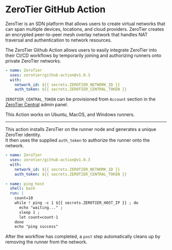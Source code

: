 # ZeroTier GitHub Action

ZeroTier is an SDN platform that allows users to create virtual
networks that can span multiple devices, locations, and cloud
providers. ZeroTier creates an encrypted peer-to-peer mesh overlay
network that handles NAT traversal and authentication to network
resources.

The ZeroTier Github Action allows users to easily integrate
ZeroTier into their CI/CD workflows by temporarily joining and
authorizing runners onto private ZeroTier networks.

```yaml
- name: ZeroTier
  uses: zerotier/github-action@v1.0.3
  with:
    network_id: ${{ secrets.ZEROTIER_NETWORK_ID }}
    auth_token: ${{ secrets.ZEROTIER_CENTRAL_TOKEN }}
```

`ZEROTIER_CENTRAL_TOKEN` can be provisioned from `Account` section in the [ZeroTier Central](https://my.zerotier.com) admin panel.

This Action works on Ubuntu, MacOS, and Windows runners.

----

This action installs ZeroTier on the runner node and generates a unique ZeroTier identity.  
It then uses the supplied `auth_token` to authorize the runner onto the network.

```yaml
- name: ZeroTier
  uses: zerotier/github-action@v1.0.3
  with:
    network_id: ${{ secrets.ZEROTIER_NETWORK_ID }}
    auth_token: ${{ secrets.ZEROTIER_CENTRAL_TOKEN }}
    
- name: ping host
  shell: bash
  run: |
    count=10
    while ! ping -c 1 ${{ secrets.ZEROTIER_HOST_IP }} ; do
      echo "waiting..." ;
      sleep 1 ;
      let count=count-1
    done
    echo "ping success"
```

After the workflow has completed, a `post` step automatically cleans
up by removing the runner from the network.
